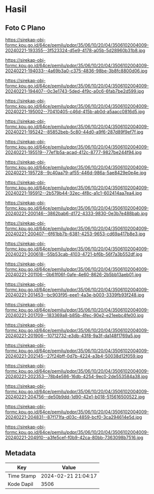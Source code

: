 # Hasil

## Foto C Plano

https://sirekap-obj-formc.kpu.go.id/64ce/pemilu/pdpr/35/06/10/20/04/3506102004009-20240221-193355--3f523324-d5e9-4178-a05b-5d28960b31b8.jpg

https://sirekap-obj-formc.kpu.go.id/64ce/pemilu/pdpr/35/06/10/20/04/3506102004009-20240221-194033--4a69b3a0-c375-4836-98be-3b8fc8800d06.jpg

https://sirekap-obj-formc.kpu.go.id/64ce/pemilu/pdpr/35/06/10/20/04/3506102004009-20240221-194407--0c3e1743-5ded-4f9c-a0c6-6fab7be2d599.jpg

https://sirekap-obj-formc.kpu.go.id/64ce/pemilu/pdpr/35/06/10/20/04/3506102004009-20240221-195002--70410405-c46d-415b-ab0d-a5aacc0816d5.jpg

https://sirekap-obj-formc.kpu.go.id/64ce/pemilu/pdpr/35/06/10/20/04/3506102004009-20240221-195242--85852beb-5c80-44d0-a9f6-287d89f9ef7f.jpg

https://sirekap-obj-formc.kpu.go.id/64ce/pemilu/pdpr/35/06/10/20/04/3506102004009-20240221-195519--77ef1b5a-acad-412c-8777-9827be244f94.jpg

https://sirekap-obj-formc.kpu.go.id/64ce/pemilu/pdpr/35/06/10/20/04/3506102004009-20240221-195728--9c40aa79-af55-446d-986a-5ae8429e0e4e.jpg

https://sirekap-obj-formc.kpu.go.id/64ce/pemilu/pdpr/35/06/10/20/04/3506102004009-20240221-195912--2b579b44-32ec-4f8c-a1c1-602414aa7ea4.jpg

https://sirekap-obj-formc.kpu.go.id/64ce/pemilu/pdpr/35/06/10/20/04/3506102004009-20240221-200146--3862bab6-d172-4333-9830-0e3b7e488bab.jpg

https://sirekap-obj-formc.kpu.go.id/64ce/pemilu/pdpr/35/06/10/20/04/3506102004009-20240221-200407--6f61bb7b-6381-4253-9653-cd69a417b8e3.jpg

https://sirekap-obj-formc.kpu.go.id/64ce/pemilu/pdpr/35/06/10/20/04/3506102004009-20240221-200618--55b53cab-4103-4721-bf6b-56f7a3b552df.jpg

https://sirekap-obj-formc.kpu.go.id/64ce/pemilu/pdpr/35/06/10/20/04/3506102004009-20240221-201106--0b61f06f-0afe-4e60-8626-2b5bb13aeb01.jpg

https://sirekap-obj-formc.kpu.go.id/64ce/pemilu/pdpr/35/06/10/20/04/3506102004009-20240221-201453--bc903f95-eee1-4a3e-b003-3339fb93f248.jpg

https://sirekap-obj-formc.kpu.go.id/64ce/pemilu/pdpr/35/06/10/20/04/3506102004009-20240221-201709--183369a8-b85b-4fec-90e2-e21eebc4fe00.jpg

https://sirekap-obj-formc.kpu.go.id/64ce/pemilu/pdpr/35/06/10/20/04/3506102004009-20240221-201906--10712732-e3db-43f8-9a3f-da148f1769a5.jpg

https://sirekap-obj-formc.kpu.go.id/64ce/pemilu/pdpr/35/06/10/20/04/3506102004009-20240221-202145--27f24bff-0d7b-4224-a3b4-50038d12f059.jpg

https://sirekap-obj-formc.kpu.go.id/64ce/pemilu/pdpr/35/06/10/20/04/3506102004009-20240221-202353--78b4e586-16db-4254-9ec0-2de553584a38.jpg

https://sirekap-obj-formc.kpu.go.id/64ce/pemilu/pdpr/35/06/10/20/04/3506102004009-20240221-204756--de50b9dd-1d90-42e1-b018-515616500522.jpg

https://sirekap-obj-formc.kpu.go.id/64ce/pemilu/pdpr/35/06/10/20/04/3506102004009-20240221-204831--87f171fa-d03c-4859-bcf0-3ca294614e5d.jpg

https://sirekap-obj-formc.kpu.go.id/64ce/pemilu/pdpr/35/06/10/20/04/3506102004009-20240221-204910--a3fe5cef-f0b9-42ca-80bb-7363098b7516.jpg


## Metadata

| Key        | Value               |
| ---------- | ------------------- |
| Time Stamp | 2024-02-21 21:04:17 |
| Kode Dapil | 3506                |



